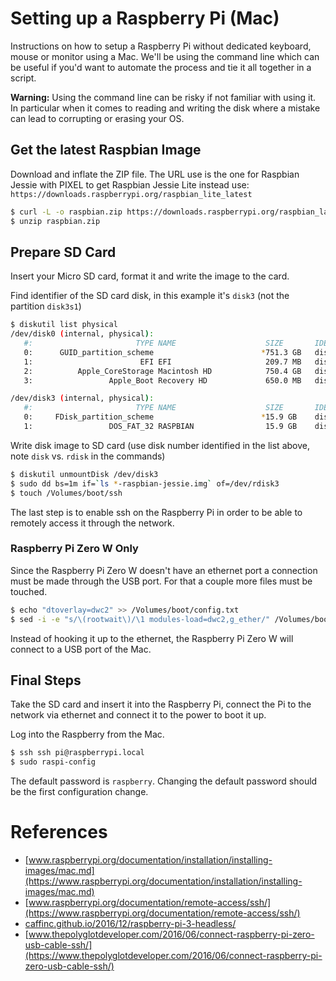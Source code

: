 # Setting up a Raspberry Pi (Mac)
Instructions on how to setup a Raspberry Pi without dedicated keyboard, mouse or monitor using a Mac. We'll be using the command line which can be useful if you'd want to automate the process and tie it all together in a script.

**Warning:** Using the command line can be risky if not familiar with using it. In particular when it comes to reading and writing the disk where a mistake can lead to corrupting or erasing your OS.

## Get the latest Raspbian Image
Download and inflate the ZIP file. The URL use is the one for Raspbian Jessie with PIXEL to get Raspbian Jessie Lite instead use: `https://downloads.raspberrypi.org/raspbian_lite_latest`
```bash
$ curl -L -o raspbian.zip https://downloads.raspberrypi.org/raspbian_latest
$ unzip raspbian.zip
```

## Prepare SD Card
Insert your Micro SD card, format it and write the image to the card.

Find identifier of the SD card disk, in this example it's `disk3` (not the partition `disk3s1`)
```bash
$ diskutil list physical
/dev/disk0 (internal, physical):
   #:                       TYPE NAME                    SIZE       IDENTIFIER
   0:      GUID_partition_scheme                        *751.3 GB   disk0
   1:                        EFI EFI                     209.7 MB   disk0s1
   2:          Apple_CoreStorage Macintosh HD            750.4 GB   disk0s2
   3:                 Apple_Boot Recovery HD             650.0 MB   disk0s3

/dev/disk3 (internal, physical):
   #:                       TYPE NAME                    SIZE       IDENTIFIER
   0:     FDisk_partition_scheme                        *15.9 GB    disk3
   1:                 DOS_FAT_32 RASPBIAN                15.9 GB    disk3s1
```
Write disk image to SD card (use disk number identified in the list above, note `disk` vs. `rdisk` in the commands)
```bash
$ diskutil unmountDisk /dev/disk3
$ sudo dd bs=1m if=`ls *-raspbian-jessie.img` of=/dev/rdisk3
$ touch /Volumes/boot/ssh
```
The last step is to enable ssh on the Raspberry Pi in order to be able to remotely access it through the network.

### Raspberry Pi Zero W Only
Since the Raspberry Pi Zero W doesn't have an ethernet port a connection must be made through the USB port. For that a couple more files must be touched.
```bash
$ echo "dtoverlay=dwc2" >> /Volumes/boot/config.txt
$ sed -i -e "s/\(rootwait\)/\1 modules-load=dwc2,g_ether/" /Volumes/boot/cmdline.txt
```
Instead of hooking it up to the ethernet, the Raspberry Pi Zero W will connect to a USB port of the Mac.

## Final Steps
Take the SD card and insert it into the Raspberry Pi, connect the Pi to the network via ethernet and connect it to the power to boot it up.

Log into the Raspberry from the Mac.
```bash
$ ssh ssh pi@raspberrypi.local
$ sudo raspi-config
```
The default password is `raspberry`. Changing the default password should be the first configuration change. 

# References
* [www.raspberrypi.org/documentation/installation/installing-images/mac.md](https://www.raspberrypi.org/documentation/installation/installing-images/mac.md)
* [www.raspberrypi.org/documentation/remote-access/ssh/](https://www.raspberrypi.org/documentation/remote-access/ssh/)
* [caffinc.github.io/2016/12/raspberry-pi-3-headless/](https://caffinc.github.io/2016/12/raspberry-pi-3-headless/)
* [www.thepolyglotdeveloper.com/2016/06/connect-raspberry-pi-zero-usb-cable-ssh/](https://www.thepolyglotdeveloper.com/2016/06/connect-raspberry-pi-zero-usb-cable-ssh/)
